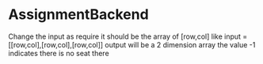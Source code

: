 # AssignmentBackend
Change the input as require it should be the array of [row,col]
like input = [[row,col],[row,col],[row,col]]
output will be a 2 dimension array 
the value -1 indicates there is no seat there 
